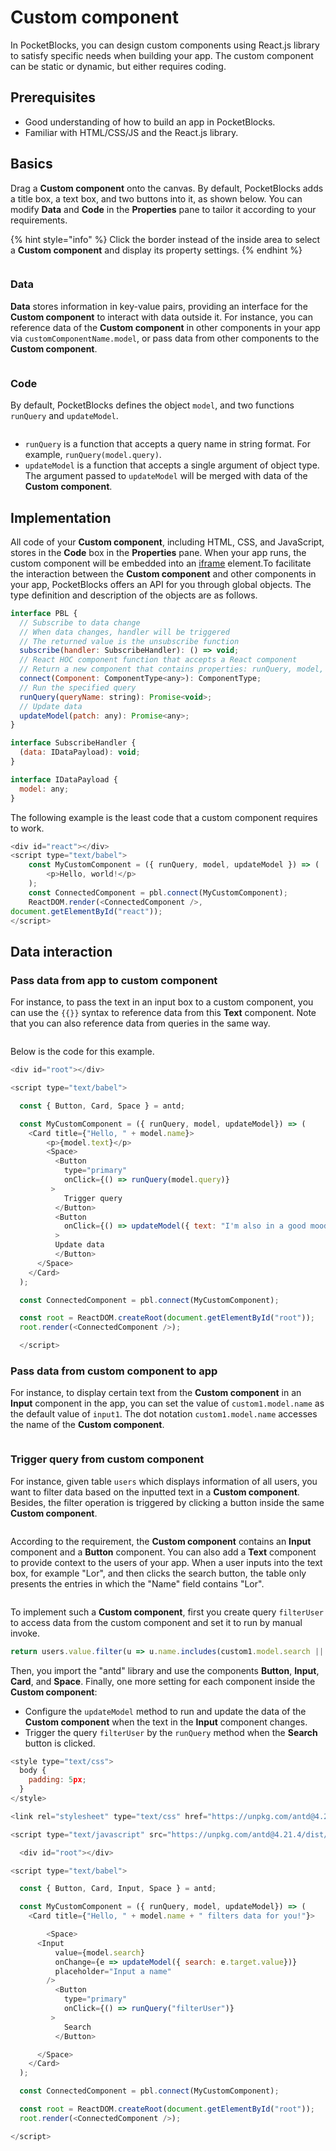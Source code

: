 # Custom component

In PocketBlocks, you can design custom components using React.js library to satisfy specific needs when building your app. The custom component can be static or dynamic, but either requires coding.

## Prerequisites

- Good understanding of how to build an app in PocketBlocks.
- Familiar with HTML/CSS/JS and the React.js library.

## Basics

Drag a **Custom component** onto the canvas. By default, PocketBlocks adds a title box, a text box, and two buttons into it, as shown below. You can modify **Data** and **Code** in the **Properties** pane to tailor it according to your requirements.

{% hint style="info" %}
Click the border instead of the inside area to select a **Custom component** and display its property settings.
{% endhint %}

<figure><img src="../../.gitbook/assets/build-apps/component-guides/custom-component/01.png" alt=""><figcaption></figcaption></figure>

### Data

**Data** stores information in key-value pairs, providing an interface for the **Custom component** to interact with data outside it. For instance, you can reference data of the **Custom component** in other components in your app via `customComponentName.model`, or pass data from other components to the **Custom component**.

<figure><img src="../../.gitbook/assets/build-apps/component-guides/custom-component/02.png" alt=""><figcaption></figcaption></figure>

### Code

By default, PocketBlocks defines the object `model`, and two functions `runQuery` and `updateModel`.

<figure><img src="../../.gitbook/assets/build-apps/component-guides/custom-component/03.png" alt=""><figcaption></figcaption></figure>

- `runQuery` is a function that accepts a query name in string format. For example, `runQuery(model.query)`.
- `updateModel` is a function that accepts a single argument of object type. The argument passed to `updateModel` will be merged with data of the **Custom component**.

## Implementation

All code of your **Custom component**, including HTML, CSS, and JavaScript, stores in the **Code** box in the **Properties** pane. When your app runs, the custom component will be embedded into an [iframe](https://developer.mozilla.org/en-US/docs/Web/HTML/Element/iframe) element.To facilitate the interaction between the **Custom component** and other components in your app, PocketBlocks offers an API for you through global objects. The type definition and description of the objects are as follows.

```javascript
interface PBL {
  // Subscribe to data change
  // When data changes, handler will be triggered
  // The returned value is the unsubscribe function
  subscribe(handler: SubscribeHandler): () => void;
  // React HOC component function that accepts a React component
  // Return a new component that contains properties: runQuery, model, updateModel
  connect(Component: ComponentType<any>): ComponentType;
  // Run the specified query
  runQuery(queryName: string): Promise<void>;
  // Update data
  updateModel(patch: any): Promise<any>;
}

interface SubscribeHandler {
  (data: IDataPayload): void;
}

interface IDataPayload {
  model: any;
}
```

The following example is the least code that a custom component requires to work.

```javascript
<div id="react"></div>
<script type="text/babel">
    const MyCustomComponent = ({ runQuery, model, updateModel }) => (
        <p>Hello, world!</p>
    );
    const ConnectedComponent = pbl.connect(MyCustomComponent);
    ReactDOM.render(<ConnectedComponent />,
document.getElementById("react"));
</script>
```

## Data interaction

### Pass data from app to custom component

For instance, to pass the text in an input box to a custom component, you can use the `{{}}` syntax to reference data from this **Text** component. Note that you can also reference data from queries in the same way.

<figure><img src="../../.gitbook/assets/build-apps/component-guides/custom-component/04.png" alt=""><figcaption></figcaption></figure>

Below is the code for this example.

```javascript
<div id="root"></div>

<script type="text/babel">

  const { Button, Card, Space } = antd;

  const MyCustomComponent = ({ runQuery, model, updateModel}) => (
    <Card title={"Hello, " + model.name}>
        <p>{model.text}</p>
        <Space>
          <Button
            type="primary"
            onClick={() => runQuery(model.query)}
         >
            Trigger query
          </Button>
          <Button
            onClick={() => updateModel({ text: "I'm also in a good mood!" })}
          >
          Update data
          </Button>
      </Space>
    </Card>
  );

  const ConnectedComponent = pbl.connect(MyCustomComponent);

  const root = ReactDOM.createRoot(document.getElementById("root"));
  root.render(<ConnectedComponent />);

  </script>
```

### Pass data from custom component to app

For instance, to display certain text from the **Custom component** in an **Input** component in the app, you can set the value of `custom1.model.name` as the default value of `input1`. The dot notation `custom1.model.name` accesses the name of the **Custom component**.

<figure><img src="../../.gitbook/assets/build-apps/component-guides/custom-component/05.png" alt=""><figcaption></figcaption></figure>

### Trigger query from custom component

For instance, given table `users` which displays information of all users, you want to filter data based on the inputted text in a **Custom component**. Besides, the filter operation is triggered by clicking a button inside the same **Custom component**.

<figure><img src="../../.gitbook/assets/build-apps/component-guides/custom-component/06.png" alt=""><figcaption></figcaption></figure>

According to the requirement, the **Custom component** contains an **Input** component and a **Button** component. You can also add a **Text** component to provide context to the users of your app. When a user inputs into the text box, for example "Lor", and then clicks the search button, the table only presents the entries in which the "Name" field contains "Lor".

<figure><img src="../../.gitbook/assets/build-apps/component-guides/custom-component/07.png" alt=""><figcaption></figcaption></figure>

To implement such a **Custom component**, first you create query `filterUser` to access data from the custom component and set it to run by manual invoke.

```javascript
return users.value.filter(u => u.name.includes(custom1.model.search || ""));
```

Then, you import the "antd" library and use the components **Button**, **Input**, **Card**, and **Space**. Finally, one more setting for each component inside the **Custom component**:

- Configure the `updateModel` method to run and update the data of the **Custom component** when the text in the **Input** component changes.
- Trigger the query `filterUser` by the `runQuery` method when the **Search** button is clicked.

```javascript
<style type="text/css">
  body {
    padding: 5px;
  }
</style>

<link rel="stylesheet" type="text/css" href="https://unpkg.com/antd@4.21.4/dist/antd.min.css"/>

<script type="text/javascript" src="https://unpkg.com/antd@4.21.4/dist/antd.min.js" ></script>

  <div id="root"></div>

<script type="text/babel">

  const { Button, Card, Input, Space } = antd;

  const MyCustomComponent = ({ runQuery, model, updateModel}) => (
    <Card title={"Hello, " + model.name + " filters data for you!"}>

        <Space>
      <Input
          value={model.search}
          onChange={e => updateModel({ search: e.target.value})}
          placeholder="Input a name"
        />
          <Button
            type="primary"
            onClick={() => runQuery("filterUser")}
         >
            Search
          </Button>

      </Space>
    </Card>
  );

  const ConnectedComponent = pbl.connect(MyCustomComponent);

  const root = ReactDOM.createRoot(document.getElementById("root"));
  root.render(<ConnectedComponent />);

</script>
```
